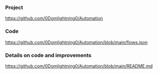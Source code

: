 ### Project
https://github.com/0Domlightning0/Automation

### Code 
https://github.com/0Domlightning0/Automation/blob/main/flows.json

### Details on code and improvements
https://github.com/0Domlightning0/Automation/blob/main/README.md
